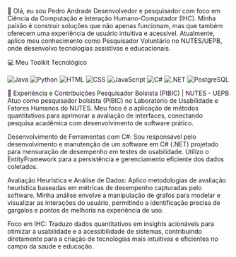 👋 Olá, eu sou Pedro Andrade
Desenvolvedor e pesquisador com foco em Ciência da Computação e Interação Humano-Computador (IHC). Minha paixão é construir soluções que não apenas funcionam, mas que também oferecem uma experiência de usuário intuitiva e acessível. Atualmente, aplico meu conhecimento como Pesquisador Voluntário no NUTES/UEPB, onde desenvolvo tecnologias assistivas e educacionais.

💻 Meu Toolkit Tecnológico
<div style="display: inline-block;">
<img align="center" alt="Java" src="https://img.shields.io/badge/Java-ED8B00?style=for-the-badge&logo=openjdk&logoColor=white"/>
<img align="center" alt="Python" src="https://img.shields.io/badge/Python-3776AB?style=for-the-badge&logo=python&logoColor=white"/>
<img align="center" alt="HTML" src="https://img.shields.io/badge/HTML5-E34F26?style=for-the-badge&logo=html5&logoColor=white"/>
<img align="center" alt="CSS" src="https://img.shields.io/badge/CSS3-1572B6?style=for-the-badge&logo=css3&logoColor=white"/>
<img align="center" alt="JavaScript" src="https://img.shields.io/badge/JavaScript-F7DF1E?logo=javascript&logoColor=black&style=for-the-badge"/>
<img align="center" alt="C#" src="https://img.shields.io/badge/C%23-239120?logo=c-sharp&logoColor=white&style=for-the-badge"/>
<img align="center" alt=".NET" src="https://img.shields.io/badge/.NET-5C2D91?logo=.net&logoColor=white&style=for-the-badge"/>
<img align="center" alt="PostgreSQL" src="https://img.shields.io/badge/PostgreSQL-316192?logo=postgresql&logoColor=white&style=for-the-badge"/>
</div>



🚀 Experiência e Contribuições
Pesquisador Bolsista (PIBIC) | NUTES - UEPB
Atuo como pesquisador bolsista (PIBIC) no Laboratório de Usabilidade e Fatores Humanos do NUTES. Meu foco é a aplicação de métodos quantitativos para aprimorar a avaliação de interfaces, conectando pesquisa acadêmica com desenvolvimento de software prático.

Desenvolvimento de Ferramentas com C#: Sou responsável pelo desenvolvimento e manutenção de um software em C# (.NET) projetado para mensuração de desempenho em testes de usabilidade. Utilizo o EntityFramework para a persistência e gerenciamento eficiente dos dados coletados.

Avaliação Heurística e Análise de Dados: Aplico metodologias de avaliação heurística baseadas em métricas de desempenho capturadas pelo software. Minha análise envolve a manipulação de grafos para modelar e visualizar as interações do usuário, permitindo a identificação precisa de gargalos e pontos de melhoria na experiência de uso.

Foco em IHC: Traduzo dados quantitativos em insights acionáveis para otimizar a usabilidade e a acessibilidade de sistemas, contribuindo diretamente para a criação de tecnologias mais intuitivas e eficientes no campo da saúde e educação.
